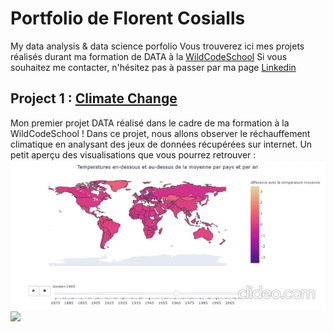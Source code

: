 # Portfolio de Florent Cosialls
My data analysis &amp; data science porfolio
Vous trouverez ici mes projets réalisés durant ma formation de DATA à la [WildCodeSchool](https://www.wildcodeschool.com/fr-FR)
Si vous souhaitez me contacter, n'hésitez pas à passer par ma page [Linkedin](https://www.linkedin.com/in/florent-cosialls-a1763996/)

## Project 1 : [Climate Change](https://fcosialls.github.io/WCS_Project_1/)

Mon premier projet DATA réalisé dans le cadre de ma formation à la WildCodeSchool !
Dans ce projet, nous allons observer le réchauffement climatique en analysant des jeux de données récupérées sur internet.
Un petit aperçu des visualisations que vous pourrez retrouver :
![](https://raw.githubusercontent.com/Fcosialls/FCosialls_Portfolio/main/Projet_1/final_5faaf6ee92b69f00abe7416a_380895.gif)
![](https://raw.githubusercontent.com/Fcosialls/FCosialls_Portfolio/main/Projet_1/final_5faaf654fb92d7005e2e007d_482707.gif)

